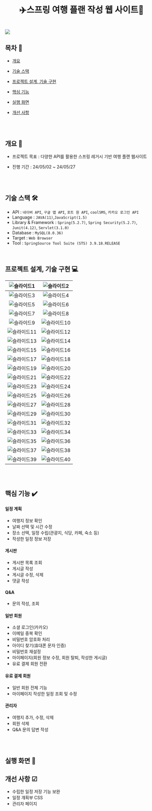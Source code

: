 <h1 align="center"><b>✈️스프링 여행 플랜 작성 웹 사이트🚢</b></h1>
<br/>
<img src="https://github.com/Leehyob/SpringProject/assets/157094625/cb71c84d-691a-44c6-ad14-49d0eb3dcd3e">




## 목차 🚩
- [개요](https://github.com/Leehyob/SpringProject/#-개요)
  
- [기술 스택](https://github.com/Leehyob/SpringProject/#-기술-스택)
  
- [프로젝트 설계, 기술 구현](https://github.com/Leehyob/SpringProject/#-프로젝트-설계,-기술-구현)
  
- [핵심 기능](https://github.com/Leehyob/SpringProject/#-핵심-기능)
  
- [실행 화면](https://github.com/Leehyob/SpringProject/#-실행-화면)
  
- [개선 사항](https://github.com/Leehyob/SpringProject/#-개선-사항)
  
<br><br>
  
## 개요 📝
- 프로젝트 목표 : 다양한 API를 활용한 스프링 레거시 기반 여행 플랜 웹사이트
- 진행 기간 : 24/05/02 ~ 24/05/27

  <br>
  <br>
  
## 기술 스택 🛠️
- API : `네이버 API`, `구글 맵 API`, `포트 원 API`, `coolSMS`, `카카오 로그인 API`
- Language : `JAVA(11)`,`JavaScript(1.5)`
- Library & Framework : `Spring(5.2.7)`, `Spring Security(5.2.7)`, `Junit(4.12)`, `Servlet(3.1.0)`
- Database : `MySQL(8.0.36)`
- Target :  `Web Browser`
- Tool : `SpringSource Tool Suite (STS) 3.9.18.RELEASE`
  <br/>
<br/>

## 프로젝트 설계, 기술 구현 💻
| **![슬라이드1](https://github.com/Leehyob/SpringProject/assets/157094625/e9b5d87e-2edf-499f-bec0-7b4b688533f3)** | **![슬라이드2](https://github.com/Leehyob/SpringProject/assets/157094625/5486ff60-5be7-42e0-b4ba-7cf18f269df8)** |
| :------: | :-------: |
| ![슬라이드3](https://github.com/Leehyob/SpringProject/assets/157094625/a8a75eb2-6243-4294-ac5a-e1aadff24660) | ![슬라이드4](https://github.com/Leehyob/SpringProject/assets/157094625/b5b0932a-5d10-4c96-943c-8422cc9d0acf) |
| ![슬라이드5](https://github.com/Leehyob/SpringProject/assets/157094625/09b05d86-db90-4586-b71d-4b26b99bec6b) | ![슬라이드6](https://github.com/Leehyob/SpringProject/assets/157094625/d2f59554-53b9-40d0-bb71-d37975739a1d) |
| ![슬라이드7](https://github.com/Leehyob/SpringProject/assets/157094625/3d1b89bc-f24c-430d-b013-ef39e85e8c10) | ![슬라이드8](https://github.com/Leehyob/SpringProject/assets/157094625/a9bad10b-0cf2-4e4d-97d0-0c68af1b4ae9) |
| ![슬라이드9](https://github.com/Leehyob/SpringProject/assets/157094625/86fedbd5-fcb9-493d-8dbb-7fdb760c5c3f) | ![슬라이드10](https://github.com/Leehyob/SpringProject/assets/157094625/76e98552-e941-4b4e-9d81-6e2e236be012) |
| ![슬라이드11](https://github.com/Leehyob/SpringProject/assets/157094625/53e962e5-33f8-41d4-8828-fa394e9297b0) | ![슬라이드12](https://github.com/Leehyob/SpringProject/assets/157094625/9e4e24cf-cc2d-4336-91bd-49c4621e6ce5) |
| ![슬라이드13](https://github.com/Leehyob/SpringProject/assets/157094625/0929602b-0840-4af9-8db0-4118222b0603) | ![슬라이드14](https://github.com/Leehyob/SpringProject/assets/157094625/01f1a5a1-371e-4ef4-9b7f-9fe80cd241da) |
| ![슬라이드15](https://github.com/Leehyob/SpringProject/assets/157094625/5efc7617-ec17-4504-ac9f-a37433b8e998) | ![슬라이드16](https://github.com/Leehyob/SpringProject/assets/157094625/76b6789d-e555-4495-984c-b819f549f1f2) |
| ![슬라이드17](https://github.com/Leehyob/SpringProject/assets/157094625/4495183a-f736-4401-b1fc-8dc648776071) | ![슬라이드18](https://github.com/Leehyob/SpringProject/assets/157094625/42026492-b765-4c48-a255-0fc429d8e7f8) |
| ![슬라이드19](https://github.com/Leehyob/SpringProject/assets/157094625/84d460fe-0b39-42af-bb0a-a09da1a3fb4d) | ![슬라이드20](https://github.com/Leehyob/SpringProject/assets/157094625/94d0c154-56ea-4fbf-b0d1-265dc6f588be) |
| ![슬라이드21](https://github.com/Leehyob/SpringProject/assets/157094625/16dcdd09-adc3-406b-a40e-0b2660d7eeb6) | ![슬라이드22](https://github.com/Leehyob/SpringProject/assets/157094625/0eee73ad-ee9c-436d-9c7d-92dabed8f085) |
| ![슬라이드23](https://github.com/Leehyob/SpringProject/assets/157094625/f63b210b-4081-41a8-aa0d-a0bc92dd23fe) | ![슬라이드24](https://github.com/Leehyob/SpringProject/assets/157094625/72bb7645-e011-4fa8-8db1-f61584a321fc) |
| ![슬라이드25](https://github.com/Leehyob/SpringProject/assets/157094625/0fccc5bb-c2cc-458c-b03a-9fc612f6581e) | ![슬라이드26](https://github.com/Leehyob/SpringProject/assets/157094625/77849ac7-21eb-4f0d-954e-accce41cd289) |
| ![슬라이드27](https://github.com/Leehyob/SpringProject/assets/157094625/e895fd7d-3002-4032-bff8-f459d3672762) | ![슬라이드28](https://github.com/Leehyob/SpringProject/assets/157094625/dd2acc68-a058-4629-9529-64df2f8e2482) |
| ![슬라이드29](https://github.com/Leehyob/SpringProject/assets/157094625/b3b62657-ee80-4a42-b5e9-42f23435c099) | ![슬라이드30](https://github.com/Leehyob/SpringProject/assets/157094625/ea3a737e-0893-4784-bb29-7ed28f2b8b43) |
| ![슬라이드31](https://github.com/Leehyob/SpringProject/assets/157094625/c47f805b-80ba-4758-b739-74b6dac025dc) | ![슬라이드32](https://github.com/Leehyob/SpringProject/assets/157094625/b8d48de5-f5a9-4c12-8871-e9be9e6e36b6) |
| ![슬라이드33](https://github.com/Leehyob/SpringProject/assets/157094625/eab31a7e-8737-432e-b95f-16d2bab4a3fe) | ![슬라이드34](https://github.com/Leehyob/SpringProject/assets/157094625/897b051b-400d-4d2c-8858-38d77395d042) |
| ![슬라이드35](https://github.com/Leehyob/SpringProject/assets/157094625/c9d7fe27-8ba4-4b78-9781-8bc753c2792d) | ![슬라이드36](https://github.com/Leehyob/SpringProject/assets/157094625/f5ee6589-89e3-4b30-bf3d-0cefc7057e51) |
| ![슬라이드37](https://github.com/Leehyob/SpringProject/assets/157094625/c64b011a-de59-47c0-9be3-34be671e8b6e) | ![슬라이드38](https://github.com/Leehyob/SpringProject/assets/157094625/2425dce3-9ec4-4df7-aa54-10db539b5708) |
| ![슬라이드39](https://github.com/Leehyob/SpringProject/assets/157094625/8fa6aa33-1cd2-47a6-84c8-fc2da5d4d959) | ![슬라이드40](https://github.com/Leehyob/SpringProject/assets/157094625/5537ba44-b5d0-46b8-b820-2e818f53fc73) | 

<br/><br/>
## 핵심 기능 ✔️

#### 일정 계획
- 여행지 정보 확인
- 날짜 선택 및 시간 수정
- 장소 선택, 일정 수립(관광지, 식당, 카페, 숙소 등)
- 작성한 일정 정보 저장

#### 게시판
- 게시판 목록 조회
- 게시글 작성
- 게시글 수정, 삭제
- 댓글 작성

#### Q&A
- 문의 작성, 조회

#### 일반 회원
- 소셜 로그인(카카오)
- 이메일 중복 확인
- 비밀번호 암호화 처리
- 아이디 찾기(휴대폰 문자 인증)
- 비밀번호 재설정
- 마이페이지(회원 정보 수정, 회원 탈퇴, 작성한 게시글)
- 유료 결제 회원 전환
  
#### 유료 결제 회원
- 일반 회원 전체 기능
- 마이페이지 작성한 일정 조회 및 수정
  
#### 관리자
- 여행지 추가, 수정, 삭제
- 회원 삭제
- Q&A 문의 답변 작성

<br/>
<br/>

## 실행 화면 🎥



## 개선 사항 ☑
- 수립한 일정 저장 기능 보완
- 일정 걔획부 CSS
- 관리자 페이지
